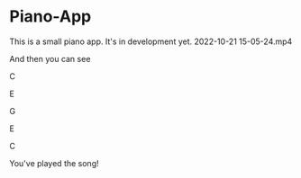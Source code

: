 # Piano-App
This is a small piano app. It's in development yet.
![]()2022-10-21 15-05-24.mp4

And then you can see

C

E

G

E

C

You've played the song!
